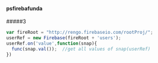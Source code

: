 #### psfirebafunda
#####3
```js
var fireRoot = "http://rengo.firebaseio.com/rootProj/";
userRef = new Firebase(fireRoot + 'users');
userRef.on('value',function(snap){
  func(snap.val());  //get all values of snap(userRef)
})
```
